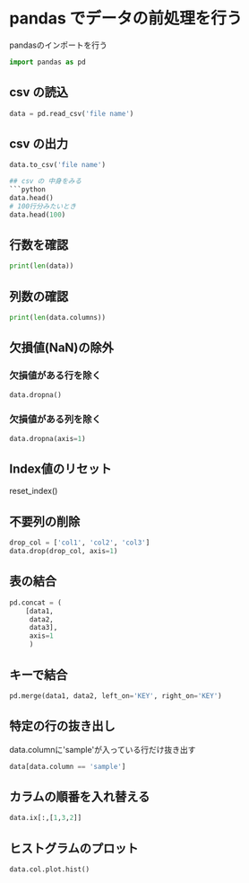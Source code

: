 # pandas でデータの前処理を行う

pandasのインポートを行う
```python
import pandas as pd
```

## csv の読込
```python
data = pd.read_csv('file name')
```

## csv の出力
```python
data.to_csv('file name')

## csv の 中身をみる
```python
data.head()
# 100行分みたいとき
data.head(100)
```
## 行数を確認
```python
print(len(data))
```
## 列数の確認
```python
print(len(data.columns))
```

## 欠損値(NaN)の除外
### 欠損値がある行を除く
```python
data.dropna()
```

### 欠損値がある列を除く
```python
data.dropna(axis=1)
```

## Index値のリセット
reset_index()

## 不要列の削除
```python
drop_col = ['col1', 'col2', 'col3']
data.drop(drop_col, axis=1)
```

## 表の結合
```python
pd.concat = (
    [data1,
     data2,
     data3],
     axis=1
     )
```

## キーで結合
```python
pd.merge(data1, data2, left_on='KEY', right_on='KEY')
```

## 特定の行の抜き出し
data.columnに'sample'が入っている行だけ抜き出す
```python
data[data.column == 'sample']
```

## カラムの順番を入れ替える
```python
data.ix[:,[1,3,2]]
```

## ヒストグラムのプロット
```python
data.col.plot.hist()
```

